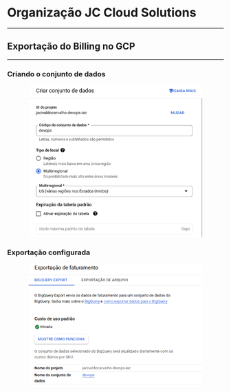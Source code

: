# Organização JC Cloud Solutions
---
## Exportação do Billing no GCP

---

### Criando o conjunto de dados

<p align="center">
 <img src="1-exportacao-configuracao.png?raw=true" alt="conjunto-dados" width="80%" height="50%" />
</p>

### Exportação configurada

<p align="center">
 <img src="2-exportacao-criada.png?raw=true" alt="export-configurada" width="80%" height="50%" />
</p>

